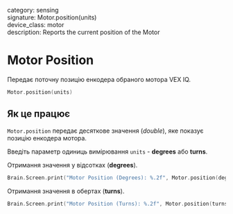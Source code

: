 category: sensing  
signature: Motor.position(units)  
device_class: motor  
description: Reports the current position of the Motor

# Motor Position

Передає поточну позицію енкодера обраного мотора VEX IQ.

```cpp
Motor.position(units)
```

## Як це працює

`Motor.position` передає десяткове значення (*double*), яке показує позицію енкодера мотора.

Введіть параметр одиниць вимірювання `units` - **degrees** або **turns**.

Отримання значення у відсотках (**degrees**).

```cpp
Brain.Screen.print("Motor Position (Degrees): %.2f", Motor.position(degrees));
```

Отримання значення в обертах (**turns**).

```cpp
Brain.Screen.print("Motor Position (Turns): %.2f", Motor.position(turns));
```

<advanced>
</advanced> 